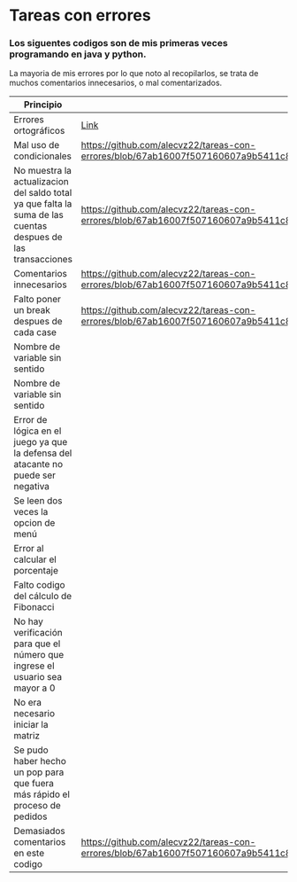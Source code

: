# Tareas con errores
### Los siguentes codigos son de mis primeras veces programando en java y python.

La mayoria de mis errores por lo que noto al recopilarlos, se trata de muchos comentarios innecesarios, o mal comentarizados.

| Principio | Error |
| --- | --- |
| Errores ortográficos | [Link](https://github.com/alecvz22/tareas-con-errores/blob/67ab16007f507160607a9b5411c8d94624f76f9d/impuestos%20(2).py#L5) |
| Mal uso de condicionales | https://github.com/alecvz22/tareas-con-errores/blob/67ab16007f507160607a9b5411c8d94624f76f9d/impuestos%20(2).py#L10|
| No muestra la actualizacion del saldo total ya que falta la suma de las cuentas despues de las transacciones | https://github.com/alecvz22/tareas-con-errores/blob/67ab16007f507160607a9b5411c8d94624f76f9d/class%20Banco_.py#L62|
| Comentarios innecesarios 	|  https://github.com/alecvz22/tareas-con-errores/blob/67ab16007f507160607a9b5411c8d94624f76f9d/class%20Banco_.py#L42 |
| Falto poner un break despues de cada case | https://github.com/alecvz22/tareas-con-errores/blob/67ab16007f507160607a9b5411c8d94624f76f9d/Reto_4.java#L79 |
| Nombre de variable sin sentido | | https://github.com/alecvz22/tareas-con-errores/blob/67ab16007f507160607a9b5411c8d94624f76f9d/Reto_3%20(1).java#L26 |
| Nombre de variable sin sentido | | https://github.com/alecvz22/tareas-con-errores/blob/67ab16007f507160607a9b5411c8d94624f76f9d/Reto_3%20(1).java#L58 |
| Error de lógica en el juego ya que la defensa del atacante no puede ser negativa | | https://github.com/alecvz22/tareas-con-errores/blob/67ab16007f507160607a9b5411c8d94624f76f9d/RetoFinal1%20(2).py#L14|
| Se leen dos veces la opcion de menú | | https://github.com/alecvz22/tareas-con-errores/blob/67ab16007f507160607a9b5411c8d94624f76f9d/Reto1.java#L60|
| Error al calcular el porcentaje | | https://github.com/alecvz22/tareas-con-errores/blob/67ab16007f507160607a9b5411c8d94624f76f9d/Reto1.java#L103 |
| Falto codigo del cálculo de Fibonacci | | https://github.com/alecvz22/tareas-con-errores/blob/67ab16007f507160607a9b5411c8d94624f76f9d/Reto1.java#L134 |
| No hay verificación para que el número que ingrese el usuario sea mayor a 0 | | https://github.com/alecvz22/tareas-con-errores/blob/67ab16007f507160607a9b5411c8d94624f76f9d/OchoReinas%20(1).java#L24|
| No era necesario iniciar la matriz | | https://github.com/alecvz22/tareas-con-errores/blob/67ab16007f507160607a9b5411c8d94624f76f9d/OchoReinas%20(1).java#L30|
| Se pudo haber hecho un pop para que fuera más rápido el proceso de pedidos | | https://github.com/alecvz22/tareas-con-errores/blob/67ab16007f507160607a9b5411c8d94624f76f9d/Main%20(1).java#L8|
| Demasiados comentarios en este codigo | https://github.com/alecvz22/tareas-con-errores/blob/67ab16007f507160607a9b5411c8d94624f76f9d/Reto8/Empleado%20(1)%20(1).java#L13|
